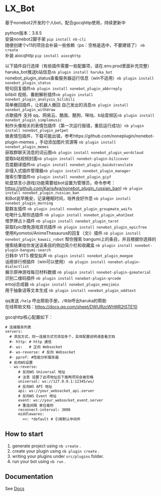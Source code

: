# LX_Bot
基于nonebot2开发的个人bot，配合gocqhttp使用，持续更新中

python版本：3.8.5  
安装nonebot2脚手架 `pip install nb-cli`  
随便创建个v11的项目会补装一些依赖（ps：空格是选中，不要建错了） `nb create`  
补装 aiocqhttp  `pip install aiocqhttp`  

以下插件自行选择（有些插件需要一些配置项，请在.env.prod里面补充完整）  
haruka_bot推送b站信息`nb plugin install haruka_bot`  
nonebot_plugin_status查看服务器运行信息（win不适用）`nb plugin install nonebot_plugin_status`  
短句回复插件`nb plugin install nonebot_plugin_abbrreply`  
bilibili 视频、番剧解析插件`nb plugin install nonebot_plugin_analysis_bilibili`  
简单撤回插件，让机器人撤回 自己发出的消息`nb plugin install nonebot_plugin_withdraw`  
点歌插件 支持 qq、网易云、酷我、酷狗、咪咕、b站音频区`nb plugin install nonebot_plugin_simplemusic`  
制作头像相关的表情包插件（第一次运行报错，重启运行成功）`nb plugin install nonebot_plugin_petpet`  
做表情包插件，下载可能出错，参考https://github.com/noneplugin/nonebot-plugin-memes ，手动添加图片资源等 `nb plugin install nonebot_plugin_memes`  
获取群聊天消息的词云图`nb plugin install nonebot_plugin_wordcloud`  
提取b站视频封面`nb plugin install nonebot-plugin-bilicover`  
百度翻译插件`nb plugin install nonebot_plugin_baidutranslate`  
非侵入式插件管理器`nb plugin install nonebot_plugin_manager`  
搜索引擎插件`nb plugin install nonebot_plugin_giyf`  
轮盘禁言小游戏(功能需要给bot设置为管理员，命令参考：https://github.com/KarisAya/nonebot_plugin_russian_ban) `nb plugin install nonebot_plugin_russian_ban`  
和Bot说早晚安，记录睡眠时间，培养良好作息 `nb plugin install nonebot_plugin_morning`  
娶群友插件 `nb plugin install nonebot_plugin_groupmate_waifu`  
吃喝什么帮你选插件 `nb plugin install nonebot_plugin_what2eat`  
塔罗牌占卜插件 `nb plugin install nonebot_plugin_tarot`  
获取Epic限免游戏资讯插件 `nb plugin install nonebot_plugin_epicfree`  
使用Kyomotoi/AnimeThesaurus的回复（文i）插件 `nb plugin install nonebot_plugin_kawaii_robot`
帮你搜索 bangumi上的条目，并且根据你选择的搜索结果给你发送该条目的侧边简介栏和收藏盒 `nb plugin install nonebot-plugin-bangumi-search`  
日韩中 VITS 模型拟声 `nb plugin install nonebot_plugin_moegoe`  
话痨排行榜插件（win可以使用） `nb plugin install nonebot-plugin-dialectlist`  
展示原神游戏每日材料数据 `nb plugin install nonebot-plugin-gsmaterial`  
识别二维码插件 `nb plugin install nonebot-plugin-qrcode`  
emoji合成器 `nb plugin install nonebot_plugin_emojimix`  
用于抽象话等文本生成 `nb plugin install nonebot_plugin_oddtext`  


qq发送 `/help` 呼出帮助手册，`/帮助`呼出haruka的帮助  
在线帮助文档：https://docs.qq.com/sheet/DWURzcWhWR2tSTE10  

gocqhttp核心配置如下：
```
# 连接服务列表
servers:
  # 添加方式，同一连接方式可添加多个，具体配置说明请查看文档
  #- http: # http 通信
  #- ws:   # 正向 Websocket
  #- ws-reverse: # 反向 Websocket
  #- pprof: #性能分析服务器
  # 反向WS设置
  - ws-reverse:
      # 反向WS Universal 地址
      # 注意 设置了此项地址后下面两项将会被忽略
      universal: ws://127.0.0.1:12345/ws/
      # 反向WS API 地址
      api: ws://your_websocket_api.server
      # 反向WS Event 地址
      event: ws://your_websocket_event.server
      # 重连间隔 单位毫秒
      reconnect-interval: 3000
      middlewares:
        <<: *default # 引用默认中间件

```

## How to start

1. generate project using `nb create` .
2. create your plugin using `nb plugin create` .
3. writing your plugins under `src/plugins` folder.
4. run your bot using `nb run` .

## Documentation

See [Docs](https://v2.nonebot.dev/)
